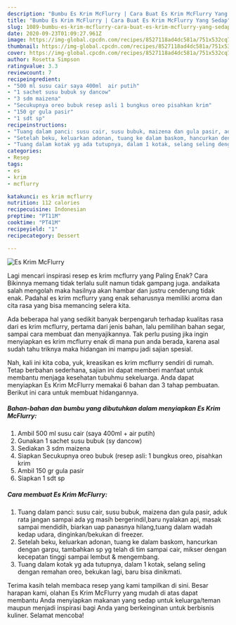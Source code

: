 ```yaml
---
description: "Bumbu Es Krim McFlurry | Cara Buat Es Krim McFlurry Yang Sedap"
title: "Bumbu Es Krim McFlurry | Cara Buat Es Krim McFlurry Yang Sedap"
slug: 1089-bumbu-es-krim-mcflurry-cara-buat-es-krim-mcflurry-yang-sedap
date: 2020-09-23T01:09:27.961Z
image: https://img-global.cpcdn.com/recipes/8527118ad4dc581a/751x532cq70/es-krim-mcflurry-foto-resep-utama.jpg
thumbnail: https://img-global.cpcdn.com/recipes/8527118ad4dc581a/751x532cq70/es-krim-mcflurry-foto-resep-utama.jpg
cover: https://img-global.cpcdn.com/recipes/8527118ad4dc581a/751x532cq70/es-krim-mcflurry-foto-resep-utama.jpg
author: Rosetta Simpson
ratingvalue: 3.3
reviewcount: 7
recipeingredient:
- "500 ml susu cair saya 400ml  air putih"
- "1 sachet susu bubuk sy dancow"
- "3 sdm maizena"
- "Secukupnya oreo bubuk resep asli 1 bungkus oreo pisahkan krim"
- "150 gr gula pasir"
- "1 sdt sp"
recipeinstructions:
- "Tuang dalam panci: susu cair, susu bubuk, maizena dan gula pasir, aduk rata jangan sampai ada yg masih bergerindil,baru nyalakan api, masak sampai mendidih, biarkan uap panasnya hilang,tuang dalam wadah kedap udara, dinginkan/bekukan di freezer."
- "Setelah beku, keluarkan adonan, tuang ke dalam baskom, hancurkan dengan garpu, tambahkan sp yg telah di tim sampai cair, mikser dengan kecepatan tinggi sampai lembut &amp; mengembang."
- "Tuang dalam kotak yg ada tutupnya, dalam 1 kotak, selang seling dengan remahan oreo, bekukan lagi, baru bisa dinikmati."
categories:
- Resep
tags:
- es
- krim
- mcflurry

katakunci: es krim mcflurry 
nutrition: 112 calories
recipecuisine: Indonesian
preptime: "PT11M"
cooktime: "PT41M"
recipeyield: "1"
recipecategory: Dessert

---
```



![Es Krim McFlurry](https://img-global.cpcdn.com/recipes/8527118ad4dc581a/751x532cq70/es-krim-mcflurry-foto-resep-utama.jpg)

Lagi mencari inspirasi resep es krim mcflurry yang Paling Enak? Cara Bikinnya memang tidak terlalu sulit namun tidak gampang juga. andaikata salah mengolah maka hasilnya akan hambar dan justru cenderung tidak enak. Padahal es krim mcflurry yang enak seharusnya memiliki aroma dan cita rasa yang bisa memancing selera kita.

Ada beberapa hal yang sedikit banyak berpengaruh terhadap kualitas rasa dari es krim mcflurry, pertama dari jenis bahan, lalu pemilihan bahan segar, sampai cara membuat dan menyajikannya. Tak perlu pusing jika ingin menyiapkan es krim mcflurry enak di mana pun anda berada, karena asal sudah tahu triknya maka hidangan ini mampu jadi sajian spesial.




Nah, kali ini kita coba, yuk, kreasikan es krim mcflurry sendiri di rumah. Tetap berbahan sederhana, sajian ini dapat memberi manfaat untuk membantu menjaga kesehatan tubuhmu sekeluarga. Anda dapat menyiapkan Es Krim McFlurry memakai 6 bahan dan 3 tahap pembuatan. Berikut ini cara untuk membuat hidangannya.

<!--inarticleads1-->

##### Bahan-bahan dan bumbu yang dibutuhkan dalam menyiapkan Es Krim McFlurry:

1. Ambil 500 ml susu cair (saya 400ml + air putih)
1. Gunakan 1 sachet susu bubuk (sy dancow)
1. Sediakan 3 sdm maizena
1. Siapkan Secukupnya oreo bubuk (resep asli: 1 bungkus oreo, pisahkan krim
1. Ambil 150 gr gula pasir
1. Siapkan 1 sdt sp




<!--inarticleads2-->

##### Cara membuat Es Krim McFlurry:

1. Tuang dalam panci: susu cair, susu bubuk, maizena dan gula pasir, aduk rata jangan sampai ada yg masih bergerindil,baru nyalakan api, masak sampai mendidih, biarkan uap panasnya hilang,tuang dalam wadah kedap udara, dinginkan/bekukan di freezer.
1. Setelah beku, keluarkan adonan, tuang ke dalam baskom, hancurkan dengan garpu, tambahkan sp yg telah di tim sampai cair, mikser dengan kecepatan tinggi sampai lembut &amp; mengembang.
1. Tuang dalam kotak yg ada tutupnya, dalam 1 kotak, selang seling dengan remahan oreo, bekukan lagi, baru bisa dinikmati.




Terima kasih telah membaca resep yang kami tampilkan di sini. Besar harapan kami, olahan Es Krim McFlurry yang mudah di atas dapat membantu Anda menyiapkan makanan yang sedap untuk keluarga/teman maupun menjadi inspirasi bagi Anda yang berkeinginan untuk berbisnis kuliner. Selamat mencoba!
